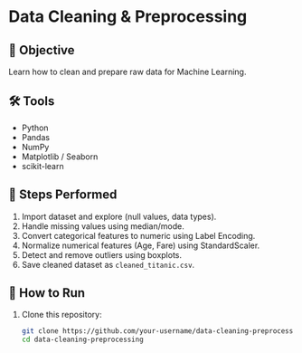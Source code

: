# Data Cleaning & Preprocessing

## 📌 Objective
Learn how to clean and prepare raw data for Machine Learning.

## 🛠 Tools
- Python
- Pandas
- NumPy
- Matplotlib / Seaborn
- scikit-learn

## 📂 Steps Performed
1. Import dataset and explore (null values, data types).
2. Handle missing values using median/mode.
3. Convert categorical features to numeric using Label Encoding.
4. Normalize numerical features (Age, Fare) using StandardScaler.
5. Detect and remove outliers using boxplots.
6. Save cleaned dataset as `cleaned_titanic.csv`.

## 🚀 How to Run
1. Clone this repository:
   ```bash
   git clone https://github.com/your-username/data-cleaning-preprocessing.git
   cd data-cleaning-preprocessing
